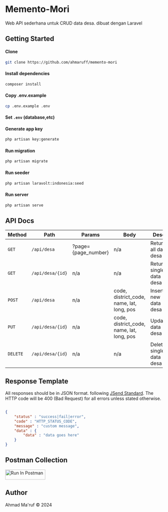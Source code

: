 # Memento-Mori
Web API sederhana untuk CRUD data desa. dibuat dengan Laravel

## Getting Started

#### Clone
  
```bash
git clone https://github.com/ahmaruff/memento-mori
```

#### Install dependencies

```bash
composer install
```

#### Copy .env.example

```bash
cp .env.example .env
```

#### Set `.env` (database,etc)

#### Generate app key
  
```bash
php artisan key:generate
```

#### Run migration

```bash
php artisan migrate
```

#### Run seeder

```bash
php artisan laravolt:indonesia:seed
```

#### Run server

```bash
php artisan serve
```

## API Docs

| Method    | Path              | Params                | Body  | Desc                      |
|---        |---                |---                    |---    |---                        |
| `GET`     | `/api/desa`       | ?page={page_number}   | n/a   | Return all data desa      |
| `GET`     | `/api/desa/{id}`  | n/a    	            | n/a 	| Return single data desa   |
| `POST`	| `/api/desa`     	| n/a    	            | code, district_code, name, lat, long, pos     | Insert new data desa  	|
| `PUT`	| `/api/desa/{id}`     	| n/a    	            | code, district_code, name, lat, long, pos     | Update data desa  	|
| `DELETE`     | `/api/desa/{id}`  | n/a    	            | n/a 	| Delete single data desa   |

## Response Template

All responses should be in JSON format. following [JSend Standard](https://github.com/omniti-labs/jsend). The HTTP code will be 400 (Bad Request) for all errors unless stated otherwise.

```json

{
    "status" : "success|fail|error",
    "code" : "HTTP_STATUS_CODE",
    "message" : "custom message",
    "data" : {
        "data" : "data goes here"
    }
}

```

## Postman Collection

[<img src="https://run.pstmn.io/button.svg" alt="Run In Postman" style="width: 128px; height: 32px;">](https://god.gw.postman.com/run-collection/27401766-d1b5fb19-b9bc-4fc8-931c-c8663e0fa327?action=collection%2Ffork&source=rip_markdown&collection-url=entityId%3D27401766-d1b5fb19-b9bc-4fc8-931c-c8663e0fa327%26entityType%3Dcollection%26workspaceId%3Dc9fa6e11-41c9-4e55-b66b-bfba04df19e7)

## Author

Ahmad Ma'ruf &copy; 2024
